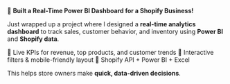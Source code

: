 🚀 **Built a Real-Time Power BI Dashboard for a Shopify Business!**

Just wrapped up a project where I designed a **real-time analytics dashboard** to track sales, customer behavior, and inventory using **Power BI** and **Shopify data**.

🔹 Live KPIs for revenue, top products, and customer trends
🔹 Interactive filters & mobile-friendly layout
🔹 Shopify API + Power BI + Excel

This helps store owners make **quick, data-driven decisions**.

